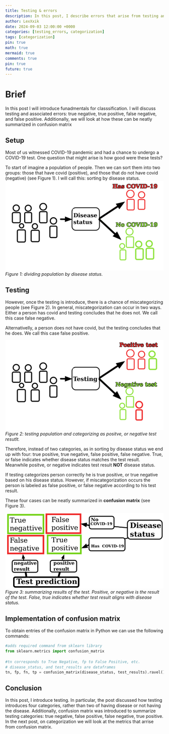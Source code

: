 ```yaml
---
title: Testing & errors
description: In this post, I describe errors that arise from testing and how they are organized in confusion matrix
author: LexXxik
date: 2024-09-03 12:00:00 +0000
categories: [testing_errors, categorization]
tags: [categorization]
pin: true
math: true
mermaid: true
comments: true
pin: true
future: true
---
```


# Brief

In this post I will introduce funadmentals for classsification. I will discuss testing and associated errors: true negative, true positive, false negative, and false positive. Additionally, we will look at how these can be neatly summarized in confusion matrix

## Setup
Most of us witnessed COVID-19 pandemic and had a chance to undergo a COVID-19 test. One question that might arise is how good were these tests? 

To start of imagine a population of people. Then we can sort them into two groups: those that have covid (positive), and those that do not have covid (negative) (see Figure 1). I will call this: sorting by disease status.
![Figure 1](../blog_images/Disease_status.png)
_Figure 1: dividing population by disease status._

## Testing

However, once the testing is introduce, there is a chance of miscategorizing people (see Figure 2). In general, miscategorization can occur in two ways. Either a person has covid and testing concludes that he does not. We call this case false negative.

Alternativelly, a person does not have covid, but the testing concludes that he does. We call this case false positive. 

![Figure 2](../blog_images/Disease_testing.png)
_Figure 2: testing population and categorizing as positve, or negative test resutlt._

Therefore, instead of two categories, as in sorting by disease status we end up with four: true positive, true negative, false positive, false negative. True, or false indicates whether disease status matches the test result. Meanwhile positve, or negative indicates test result **NOT** disease status.

If testing categorizes person correctly he is true positive, or true negative based on his disease status. However, if miscategorization occurs the person is labeled as false positive, or false negative according to his test result. 

These four cases can be neatly summarized in **confusion matrix** (see Figure 3).

![Figure 3](../blog_images/Summary_test_disease.png)
_Figure 3: summarizing results of the test. Positive, or negative is the result of the test. False, true indicates whether test result aligns with disease status._

## Implementation of confusion matrix
To obtain entries of the confusion matrix in Python we can use the following commands: 
```python
#adds required command from sklearn library
from sklearn.metrics import confusion_matrix

#tn corresponds to True Negative, fp to False Positive, etc.
# disease_status, and test_results are dataframes
tn, fp, fn, tp = confusion_matrix(disease_status, test_results).ravel()
```

## Conclusion
In this post, I introduce testing. In particular, the post discussed how testing introduces four categories, rather than two of having disease or not having the disease. Additionally, confusion matrix was introduced to summarize testing categories: true negative, false positive, false negative, true positive. In the next post, on categorization we will look at the metrics that arrise from confusion matrix.
